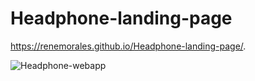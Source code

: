 # Headphone-landing-page


https://renemorales.github.io/Headphone-landing-page/.

![Headphone-webapp](https://user-images.githubusercontent.com/36004614/94877954-a72b5980-0421-11eb-834d-573271fd57d0.png)

